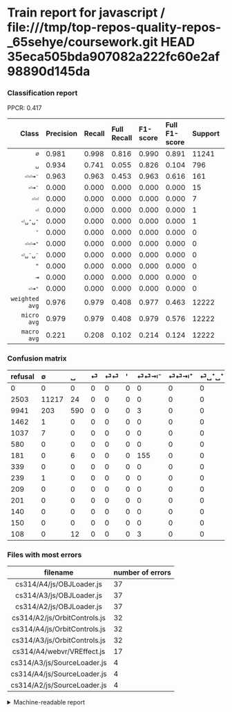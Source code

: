 # Train report for javascript / file:///tmp/top-repos-quality-repos-_65sehye/coursework.git HEAD 35eca505bda907082a222fc60e2af98890d145da

### Classification report

PPCR: 0.417

| Class | Precision | Recall | Full Recall | F1-score | Full F1-score | Support | Full Support | PPCR |
|------:|:----------|:-------|:------------|:---------|:---------|:--------|:-------------|:-----|
| `∅` | 0.981| 0.998| 0.816| 0.990| 0.891| 11241| 13744| 0.818 |
| `␣` | 0.934| 0.741| 0.055| 0.826| 0.104| 796| 10737| 0.074 |
| `⏎⏎⇥⁻` | 0.963| 0.963| 0.453| 0.963| 0.616| 161| 342| 0.471 |
| `⏎⇥⁻` | 0.000| 0.000| 0.000| 0.000| 0.000| 15| 123| 0.122 |
| `⏎⏎` | 0.000| 0.000| 0.000| 0.000| 0.000| 7| 1044| 0.007 |
| `⏎` | 0.000| 0.000| 0.000| 0.000| 0.000| 1| 1463| 0.001 |
| `⏎␣⁺␣⁺` | 0.000| 0.000| 0.000| 0.000| 0.000| 1| 240| 0.004 |
| `'` | 0.000| 0.000| 0.000| 0.000| 0.000| 0| 580| 0.000 |
| `⏎⏎⇥⁺` | 0.000| 0.000| 0.000| 0.000| 0.000| 0| 339| 0.000 |
| `⏎␣⁻␣⁻` | 0.000| 0.000| 0.000| 0.000| 0.000| 0| 209| 0.000 |
| `"` | 0.000| 0.000| 0.000| 0.000| 0.000| 0| 201| 0.000 |
| `⇥` | 0.000| 0.000| 0.000| 0.000| 0.000| 0| 140| 0.000 |
| `⏎⇥⁺` | 0.000| 0.000| 0.000| 0.000| 0.000| 0| 150| 0.000 |
| `weighted avg` | 0.976| 0.979| 0.408| 0.977| 0.463| 12222| 29312| 0.417 |
| `micro avg` | 0.979| 0.979| 0.408| 0.979| 0.576| 12222| 29312| 0.417 |
| `macro avg` | 0.221| 0.208| 0.102| 0.214| 0.124| 12222| 29312| 0.417 |

### Confusion matrix

|refusal|  ∅| ␣| ⏎| ⏎⏎| '| ⏎⏎⇥⁻| ⏎⏎⇥⁺| ⏎␣⁺␣⁺| ⏎␣⁻␣⁻| "| ⇥| ⏎⇥⁺| ⏎⇥⁻| 
|:---|:---|:---|:---|:---|:---|:---|:---|:---|:---|:---|:---|:---|:---|
|0 |0 |0 |0 |0 |0 |0 |0 |0 |0 |0 |0 |0 |0 |
|2503 |11217 |24 |0 |0 |0 |0 |0 |0 |0 |0 |0 |0 |0 |
|9941 |203 |590 |0 |0 |0 |3 |0 |0 |0 |0 |0 |0 |0 |
|1462 |1 |0 |0 |0 |0 |0 |0 |0 |0 |0 |0 |0 |0 |
|1037 |7 |0 |0 |0 |0 |0 |0 |0 |0 |0 |0 |0 |0 |
|580 |0 |0 |0 |0 |0 |0 |0 |0 |0 |0 |0 |0 |0 |
|181 |0 |6 |0 |0 |0 |155 |0 |0 |0 |0 |0 |0 |0 |
|339 |0 |0 |0 |0 |0 |0 |0 |0 |0 |0 |0 |0 |0 |
|239 |1 |0 |0 |0 |0 |0 |0 |0 |0 |0 |0 |0 |0 |
|209 |0 |0 |0 |0 |0 |0 |0 |0 |0 |0 |0 |0 |0 |
|201 |0 |0 |0 |0 |0 |0 |0 |0 |0 |0 |0 |0 |0 |
|140 |0 |0 |0 |0 |0 |0 |0 |0 |0 |0 |0 |0 |0 |
|150 |0 |0 |0 |0 |0 |0 |0 |0 |0 |0 |0 |0 |0 |
|108 |0 |12 |0 |0 |0 |3 |0 |0 |0 |0 |0 |0 |0 |

### Files with most errors

| filename | number of errors|
|:----:|:-----|
| cs314/A4/js/OBJLoader.js | 37 |
| cs314/A3/js/OBJLoader.js | 37 |
| cs314/A2/js/OBJLoader.js | 37 |
| cs314/A2/js/OrbitControls.js | 32 |
| cs314/A4/js/OrbitControls.js | 32 |
| cs314/A3/js/OrbitControls.js | 32 |
| cs314/A4/webvr/VREffect.js | 17 |
| cs314/A3/js/SourceLoader.js | 4 |
| cs314/A4/js/SourceLoader.js | 4 |
| cs314/A2/js/SourceLoader.js | 4 |

<details>
    <summary>Machine-readable report</summary>
```json
{
  "cl_report": {"\"": {"f1-score": 0.0, "precision": 0.0, "recall": 0.0, "support": 0}, "\u0027": {"f1-score": 0.0, "precision": 0.0, "recall": 0.0, "support": 0}, "macro avg": {"f1-score": 0.2137425552060304, "precision": 0.22136368605008017, "recall": 0.20783106984915276, "support": 12222}, "micro avg": {"f1-score": 0.9787268859433808, "precision": 0.9787268859433808, "recall": 0.9787268859433808, "support": 12222}, "weighted avg": {"f1-score": 0.9766599300947174, "precision": 0.9761568102642929, "recall": 0.9787268859433808, "support": 12222}, "\u21e5": {"f1-score": 0.0, "precision": 0.0, "recall": 0.0, "support": 0}, "\u2205": {"f1-score": 0.9895897662108514, "precision": 0.9814506955989151, "recall": 0.9978649586335735, "support": 11241}, "\u23ce": {"f1-score": 0.0, "precision": 0.0, "recall": 0.0, "support": 1}, "\u23ce\u21e5\u207a": {"f1-score": 0.0, "precision": 0.0, "recall": 0.0, "support": 0}, "\u23ce\u21e5\u207b": {"f1-score": 0.0, "precision": 0.0, "recall": 0.0, "support": 15}, "\u23ce\u23ce": {"f1-score": 0.0, "precision": 0.0, "recall": 0.0, "support": 7}, "\u23ce\u23ce\u21e5\u207a": {"f1-score": 0.0, "precision": 0.0, "recall": 0.0, "support": 0}, "\u23ce\u23ce\u21e5\u207b": {"f1-score": 0.9627329192546584, "precision": 0.9627329192546584, "recall": 0.9627329192546584, "support": 161}, "\u23ce\u2423\u207a\u2423\u207a": {"f1-score": 0.0, "precision": 0.0, "recall": 0.0, "support": 1}, "\u23ce\u2423\u207b\u2423\u207b": {"f1-score": 0.0, "precision": 0.0, "recall": 0.0, "support": 0}, "\u2423": {"f1-score": 0.8263305322128851, "precision": 0.9335443037974683, "recall": 0.7412060301507538, "support": 796}},
  "cl_report_full": {"\"": {"f1-score": 0.0, "precision": 0.0, "recall": 0.0, "support": 201}, "\u0027": {"f1-score": 0.0, "precision": 0.0, "recall": 0.0, "support": 580}, "macro avg": {"f1-score": 0.12394508787257978, "precision": 0.22136368605008017, "recall": 0.10186957674433314, "support": 29312}, "micro avg": {"f1-score": 0.5760100158905956, "precision": 0.9787268859433808, "recall": 0.40809224890829693, "support": 29312}, "weighted avg": {"f1-score": 0.46307775869328044, "precision": 0.8133794421591839, "recall": 0.40809224890829693, "support": 29312}, "\u21e5": {"f1-score": 0.0, "precision": 0.0, "recall": 0.0, "support": 140}, "\u2205": {"f1-score": 0.891192944821833, "precision": 0.9814506955989151, "recall": 0.8161379511059371, "support": 13744}, "\u23ce": {"f1-score": 0.0, "precision": 0.0, "recall": 0.0, "support": 1463}, "\u23ce\u21e5\u207a": {"f1-score": 0.0, "precision": 0.0, "recall": 0.0, "support": 150}, "\u23ce\u21e5\u207b": {"f1-score": 0.0, "precision": 0.0, "recall": 0.0, "support": 123}, "\u23ce\u23ce": {"f1-score": 0.0, "precision": 0.0, "recall": 0.0, "support": 1044}, "\u23ce\u23ce\u21e5\u207a": {"f1-score": 0.0, "precision": 0.0, "recall": 0.0, "support": 339}, "\u23ce\u23ce\u21e5\u207b": {"f1-score": 0.6163021868787276, "precision": 0.9627329192546584, "recall": 0.45321637426900585, "support": 342}, "\u23ce\u2423\u207a\u2423\u207a": {"f1-score": 0.0, "precision": 0.0, "recall": 0.0, "support": 240}, "\u23ce\u2423\u207b\u2423\u207b": {"f1-score": 0.0, "precision": 0.0, "recall": 0.0, "support": 209}, "\u2423": {"f1-score": 0.10379101064297651, "precision": 0.9335443037974683, "recall": 0.054950172301387726, "support": 10737}},
  "ppcr": 0.4169623362445415
}
```
</details>

